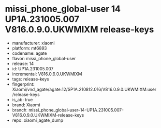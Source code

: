 # missi_phone_global-user 14 UP1A.231005.007 V816.0.9.0.UKWMIXM release-keys
- manufacturer: xiaomi
- platform: mt6893
- codename: agate
- flavor: missi_phone_global-user
- release: 14
- id: UP1A.231005.007
- incremental: V816.0.9.0.UKWMIXM
- tags: release-keys
- fingerprint: Xiaomi/vnd_agate/agate:12/SP1A.210812.016/V816.0.9.0.UKWMIXM:user/release-keys
- is_ab: true
- brand: Xiaomi
- branch: missi_phone_global-user-14-UP1A.231005.007-V816.0.9.0.UKWMIXM-release-keys
- repo: xiaomi_agate_dump
